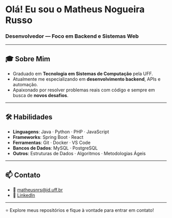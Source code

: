 # Olá! Eu sou o Matheus Nogueira Russo

### Desenvolvedor  — Foco em Backend e Sistemas Web

---

## 🎓 Sobre Mim

- Graduado em **Tecnologia em Sistemas de Computação** pela UFF.
- Atualmente me especializando em **desenvolvimento backend**, APIs e automação.
- Apaixonado por resolver problemas reais com código e sempre em busca de **novos desafios**.

---

## 🛠️ Habilidades

- **Linguagens**: Java · Python · PHP · JavaScript  
- **Frameworks**: Spring Boot · React  
- **Ferramentas**: Git · Docker · VS Code  
- **Bancos de Dados**: MySQL · PostgreSQL  
- **Outros**: Estruturas de Dados · Algoritmos · Metodologias Ágeis

---

## 📫 Contato

- 📧 matheusnrs@id.uff.br  
- 🔗 [LinkedIn](https://www.linkedin.com/in/matheus-nrusso)

---

⭐️ Explore meus repositórios e fique à vontade para entrar em contato!

